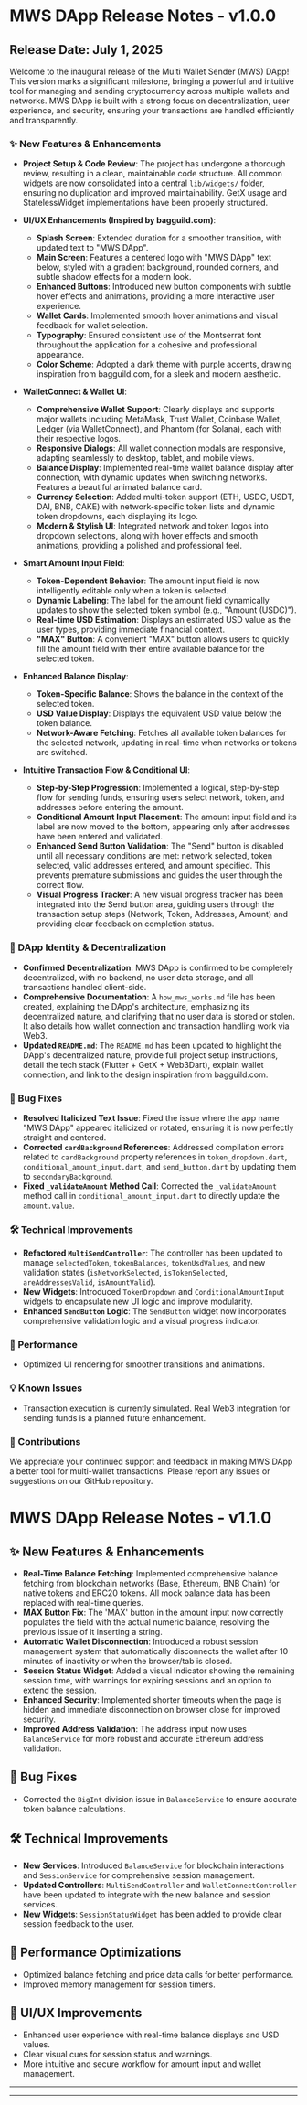 # MWS DApp Release Notes - v1.0.0

## Release Date: July 1, 2025

Welcome to the inaugural release of the Multi Wallet Sender (MWS) DApp! This version marks a significant milestone, bringing a powerful and intuitive tool for managing and sending cryptocurrency across multiple wallets and networks. MWS DApp is built with a strong focus on decentralization, user experience, and security, ensuring your transactions are handled efficiently and transparently.

### ✨ New Features & Enhancements

* **Project Setup & Code Review**: The project has undergone a thorough review, resulting in a clean, maintainable code structure. All common widgets are now consolidated into a central `lib/widgets/` folder, ensuring no duplication and improved maintainability. GetX usage and StatelessWidget implementations have been properly structured.
* **UI/UX Enhancements (Inspired by bagguild.com)**:

  * **Splash Screen**: Extended duration for a smoother transition, with updated text to "MWS DApp".
  * **Main Screen**: Features a centered logo with "MWS DApp" text below, styled with a gradient background, rounded corners, and subtle shadow effects for a modern look.
  * **Enhanced Buttons**: Introduced new button components with subtle hover effects and animations, providing a more interactive user experience.
  * **Wallet Cards**: Implemented smooth hover animations and visual feedback for wallet selection.
  * **Typography**: Ensured consistent use of the Montserrat font throughout the application for a cohesive and professional appearance.
  * **Color Scheme**: Adopted a dark theme with purple accents, drawing inspiration from bagguild.com, for a sleek and modern aesthetic.
* **WalletConnect & Wallet UI**:

  * **Comprehensive Wallet Support**: Clearly displays and supports major wallets including MetaMask, Trust Wallet, Coinbase Wallet, Ledger (via WalletConnect), and Phantom (for Solana), each with their respective logos.
  * **Responsive Dialogs**: All wallet connection modals are responsive, adapting seamlessly to desktop, tablet, and mobile views.
  * **Balance Display**: Implemented real-time wallet balance display after connection, with dynamic updates when switching networks. Features a beautiful animated balance card.
  * **Currency Selection**: Added multi-token support (ETH, USDC, USDT, DAI, BNB, CAKE) with network-specific token lists and dynamic token dropdowns, each displaying its logo.
  * **Modern & Stylish UI**: Integrated network and token logos into dropdown selections, along with hover effects and smooth animations, providing a polished and professional feel.
* **Smart Amount Input Field**:

  * **Token-Dependent Behavior**: The amount input field is now intelligently editable only when a token is selected.
  * **Dynamic Labeling**: The label for the amount field dynamically updates to show the selected token symbol (e.g., "Amount (USDC)").
  * **Real-time USD Estimation**: Displays an estimated USD value as the user types, providing immediate financial context.
  * **"MAX" Button**: A convenient "MAX" button allows users to quickly fill the amount field with their entire available balance for the selected token.
* **Enhanced Balance Display**:

  * **Token-Specific Balance**: Shows the balance in the context of the selected token.
  * **USD Value Display**: Displays the equivalent USD value below the token balance.
  * **Network-Aware Fetching**: Fetches all available token balances for the selected network, updating in real-time when networks or tokens are switched.
* **Intuitive Transaction Flow & Conditional UI**:

  * **Step-by-Step Progression**: Implemented a logical, step-by-step flow for sending funds, ensuring users select network, token, and addresses before entering the amount.
  * **Conditional Amount Input Placement**: The amount input field and its label are now moved to the bottom, appearing only after addresses have been entered and validated.
  * **Enhanced Send Button Validation**: The "Send" button is disabled until all necessary conditions are met: network selected, token selected, valid addresses entered, and amount specified. This prevents premature submissions and guides the user through the correct flow.
  * **Visual Progress Tracker**: A new visual progress tracker has been integrated into the Send button area, guiding users through the transaction setup steps (Network, Token, Addresses, Amount) and providing clear feedback on completion status.

### 🔐 DApp Identity & Decentralization

* **Confirmed Decentralization**: MWS DApp is confirmed to be completely decentralized, with no backend, no user data storage, and all transactions handled client-side.
* **Comprehensive Documentation**: A `how_mws_works.md` file has been created, explaining the DApp's architecture, emphasizing its decentralized nature, and clarifying that no user data is stored or stolen. It also details how wallet connection and transaction handling work via Web3.
* **Updated `README.md`**: The `README.md` has been updated to highlight the DApp's decentralized nature, provide full project setup instructions, detail the tech stack (Flutter + GetX + Web3Dart), explain wallet connection, and link to the design inspiration from bagguild.com.

### 🐛 Bug Fixes

* **Resolved Italicized Text Issue**: Fixed the issue where the app name "MWS DApp" appeared italicized or rotated, ensuring it is now perfectly straight and centered.
* **Corrected `cardBackground` References**: Addressed compilation errors related to `cardBackground` property references in `token_dropdown.dart`, `conditional_amount_input.dart`, and `send_button.dart` by updating them to `secondaryBackground`.
* **Fixed `_validateAmount` Method Call**: Corrected the `_validateAmount` method call in `conditional_amount_input.dart` to directly update the `amount.value`.

### 🛠️ Technical Improvements

* **Refactored `MultiSendController`**: The controller has been updated to manage `selectedToken`, `tokenBalances`, `tokenUsdValues`, and new validation states (`isNetworkSelected`, `isTokenSelected`, `areAddressesValid`, `isAmountValid`).
* **New Widgets**: Introduced `TokenDropdown` and `ConditionalAmountInput` widgets to encapsulate new UI logic and improve modularity.
* **Enhanced `SendButton` Logic**: The `SendButton` widget now incorporates comprehensive validation logic and a visual progress indicator.

### 🚀 Performance

* Optimized UI rendering for smoother transitions and animations.

### 💡 Known Issues

* Transaction execution is currently simulated. Real Web3 integration for sending funds is a planned future enhancement.

### 🤝 Contributions

We appreciate your continued support and feedback in making MWS DApp a better tool for multi-wallet transactions. Please report any issues or suggestions on our GitHub repository.




# MWS DApp Release Notes - v1.1.0

## ✨ New Features & Enhancements

- **Real-Time Balance Fetching**: Implemented comprehensive balance fetching from blockchain networks (Base, Ethereum, BNB Chain) for native tokens and ERC20 tokens. All mock balance data has been replaced with real-time queries.
- **MAX Button Fix**: The 'MAX' button in the amount input now correctly populates the field with the actual numeric balance, resolving the previous issue of it inserting a string.
- **Automatic Wallet Disconnection**: Introduced a robust session management system that automatically disconnects the wallet after 10 minutes of inactivity or when the browser/tab is closed.
- **Session Status Widget**: Added a visual indicator showing the remaining session time, with warnings for expiring sessions and an option to extend the session.
- **Enhanced Security**: Implemented shorter timeouts when the page is hidden and immediate disconnection on browser close for improved security.
- **Improved Address Validation**: The address input now uses `BalanceService` for more robust and accurate Ethereum address validation.

## 🐛 Bug Fixes

- Corrected the `BigInt` division issue in `BalanceService` to ensure accurate token balance calculations.

## 🛠️ Technical Improvements

- **New Services**: Introduced `BalanceService` for blockchain interactions and `SessionService` for comprehensive session management.
- **Updated Controllers**: `MultiSendController` and `WalletConnectController` have been updated to integrate with the new balance and session services.
- **New Widgets**: `SessionStatusWidget` has been added to provide clear session feedback to the user.

## 🚀 Performance Optimizations

- Optimized balance fetching and price data calls for better performance.
- Improved memory management for session timers.

## 🎨 UI/UX Improvements

- Enhanced user experience with real-time balance displays and USD values.
- Clear visual cues for session status and warnings.
- More intuitive and secure workflow for amount input and wallet management.

---

---
